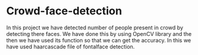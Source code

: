# Crowd-face-detection

In this project we have detected number of people present in crowd by detecting there faces. We have done this by using OpenCV library and the then we have used its function so that we can get the accuracy. In this we have used haarcascade file of fontalface detection.
